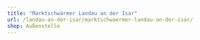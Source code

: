 ```yaml
---
title: "Marktschwärmer Landau an der Isar"
url: /landau-an-der-isar/marktschwaermer-landau-an-der-isar/
shop: Außenstelle
---
```

